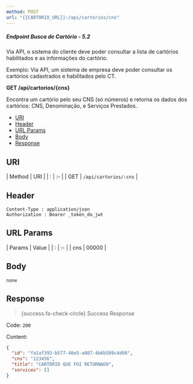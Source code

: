 ```yaml
---
method: POST
url: "{{CARTORIO_URL}}:/api/cartorios/cns"
---
```



##### Endpoint Busca de Cartório - 5.2

Via API, o sistema do cliente deve poder consultar a lista de cartórios habilitados e as informações do cartório.

Exemplo: Via API, um sistema de empresa deve poder consultar os cartórios cadastrados e habilitados pelo CT. 

**GET /api/cartorios/{cns}**

Encontra um cartório pelo seu CNS (só números) e retorna os dados dos cartórios: CNS, Denominação, e Serviços Prestados.



- [URI](#uri)
- [Header](#header)
- [URL Params](#params)
- [Body](#body)
- [Response](#response)

<a name="uri"></a>
## URI

| Method | URI | 
| : |   :-   |
| GET | `/api/cartorios/:cns` |

<a name="header"></a>
## Header

```markup 
Content-Type : application/json
Authorization : Bearer _token_do_jwt
```

<a name="params"></a>
## URL Params

| Params | Value | 
| : |   :-   |
| cns | 00000 |


<a name="body"></a>
## Body

```markup 
none
```

<a name="response"></a>
## Response

> {success.fa-check-circle} Success Response

Code: `200`

Content:

```json 
{
  "id": "fa1af393-b577-40e5-a087-4b6b589c4d08",
  "cns": "123456",
  "title": "CARTÓRIO QUE FOI RETORNADO",
  "services": []
}
```